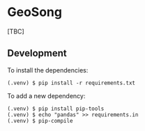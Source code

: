 # GeoSong

[TBC]

## Development

To install the dependencies:

```
(.venv) $ pip install -r requirements.txt
```

To add a new dependency:

```
(.venv) $ pip install pip-tools
(.venv) $ echo "pandas" >> requirements.in
(.venv) $ pip-compile
```

